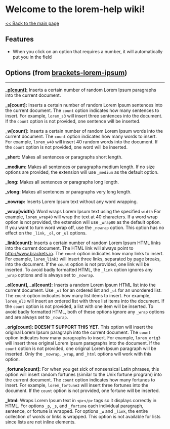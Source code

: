 # Welcome to the lorem-help wiki!

[<< Back to the main page](./index)

## Features

* When you click on an option that requires a number, it will automatically put you in the field

## Options (from [brackets-lorem-ipsum](https://github.com/lkcampbell/brackets-lorem-ipsum))  
------  
[**_p[count]:**](_p) Inserts a certain number of random Lorem Ipsum paragraphs into
the current document.

**_s[count]:** Inserts a certain number of random Lorem Ipsum sentences into
the current document. The `count` option indicates how many sentences to insert.
For example, `lorem_s3` will insert three sentences into the document.
If the `count` option is not provided, one sentence will be inserted.

**_w[count]:** Inserts a certain number of random Lorem Ipsum words into the
current document. The `count` option indicates how many words to insert.
For example, `lorem_w40` will insert 40 random words into the document.
If the `count` option is not provided, one word will be inserted.

**_short:** Makes all sentences or paragraphs short length.

**_medium:** Makes all sentences or paragraphs medium length.
If no size options are provided, the extension will use `_medium`
as the default option.

**_long:** Makes all sentences or paragraphs long length.

**_vlong:** Makes all sentences or paragraphs very long length.

**_nowrap:** Inserts Lorem Ipsum text without any word wrapping.

**_wrap[width]:** Word wraps Lorem Ipsum text using the specified `width`
For example, `lorem_wrap40` will wrap the text at 40 characters. If a word wrap
option is not provided, the extension will use `_wrap80` as the default option.
If you want to turn word wrap off, use the `_nowrap` option.  This option has
no effect on the `_link`, `_ol`, or `_ul` options.

**_link[count]:** Inserts a certain number of random Lorem Ipsum HTML links into
the current document. The HTML link will always point to http://www.brackets.io.
The `count` option indicates how many links to insert. For example, `lorem_link3`
will insert three links, separated by page breaks, into the document. If the
`count` option is not provided, one link will be inserted. To avoid badly
formatted HTML, the `_link` option ignores any `_wrap` options and is always
set to `_nowrap`.

**_ol[count], _ul[count]:** Inserts a random Lorem Ipsum HTML list into
the current document. Use `_ol` for an ordered list and `_ul` for an unordered
list. The `count` option indicates how many list items to insert. For example,
`lorem_ol3` will insert an ordered list with three list items into the document.
If the `count` option is not provided, a list with one item will be inserted.
To avoid badly formatted HTML, both of these options ignore any `_wrap` options
and are always set to `_nowrap`.

**_orig[count]:** **DOESN'T SUPPORT THIS YET**. This option will insert the original Lorem Ipsum paragraph
into the current document. The `count` option indicates how many paragraphs to
insert. For example, `lorem_orig3` will insert three original Lorem Ipsum paragraphs
into the document. If the `count` option is not provided, one original Lorem Ipsum
paragraph will be inserted. Only the `_nowrap`, `_wrap`, and `_html` options will
work with this option.

**_fortune[count]:** For when you get sick of nonsensical Latin phrases, this
option will insert random fortunes (similar to the Unix fortune program) into
the current document.  The `count` option indicates how many fortunes to insert.
For example, `lorem_fortune3` will insert three fortunes into the document. If
the `count` option is not provided, one fortune will be inserted.

**_html:** Wraps Lorem Ipsum text in `<p></p>` tags so it displays correctly in
HTML. For options `_p`, `_s`, and `_fortune` each individual paragraph, sentence,
or fortune is wrapped. For options `_w` and `_link`, the entire collection of
words or links is wrapped. This option is not available for lists since lists
are not inline elements.
